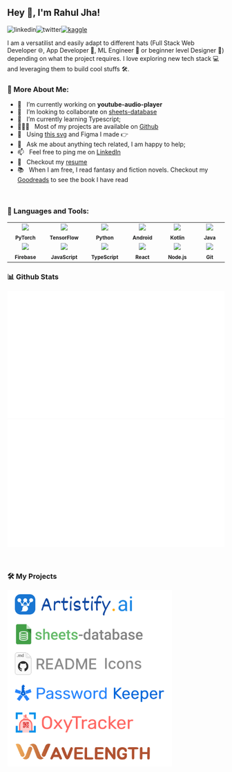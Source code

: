 ## Hey 👋, I'm Rahul Jha!
<a href='https://www.linkedin.com/in/rahul-jha98/'><img align='left' alt="linkedin" src="https://raw.githubusercontent.com/rahul-jha98/rahul-jha98/561d474902b59c7429ec22bb73e225696c27b202/assets/linkedin.svg" height='18px'/></a>
<a href='https://twitter.com/jharahul98/'><img align='left' alt="twitter" src="https://raw.githubusercontent.com/rahul-jha98/rahul-jha98/561d474902b59c7429ec22bb73e225696c27b202/assets/twitter.svg" height='18px'/></a>
<a href='https://www.kaggle.com/rahuljha98/'><img alt="kaggle" src="https://raw.githubusercontent.com/rahul-jha98/rahul-jha98/561d474902b59c7429ec22bb73e225696c27b202/assets/kaggle.svg" height='18px'/></a>

I am a versatilist and easily adapt to different hats (Full Stack Web Developer 🌐, App Developer 📱, ML Engineer 🤖 or beginner level Designer 🎨) depending on what the project requires. I love exploring new tech stack 💻 and leveraging them to build cool stuffs 🛠️. 
  
### 🧐 More About Me:

- 🔭 &nbsp; I’m currently working on **youtube-audio-player**
- 🤝 &nbsp; I’m looking to collaborate on [sheets-database](https://github.com/rahul-jha98/sheets-database)
- 🌱 &nbsp; I’m currently learning Typescript; 
- 👨🏻‍💻 &nbsp; Most of my projects are available on [Github](https://github.com/rahul-jha98?tab=repositories)
- 🎨 &nbsp; Using [this svg](https://storyset.com/illustration/javascript-frameworks/amico) and Figma I made 👉
- 💬 &nbsp; Ask me about anything tech related, I am happy to help;
- 📫 &nbsp; Feel free to ping me on [LinkedIn](https://www.linkedin.com/in/rahul-jha98/)
- 📝 &nbsp; Checkout my [resume](https://drive.google.com/file/d/1ZpR5pVBTnl_Qybq7GE3MGy1SB1JehVSE/view?usp=sharing)
- 📚 &nbsp; When I am free, I read fantasy and fiction novels. Checkout my [Goodreads](https://www.goodreads.com/rahul-jha98) to see the book I have read

<br>

### 🔨 Languages and Tools:
<table align="center">
  <tr>
    <td align="center" width="110">
      <img src="https://raw.githubusercontent.com/rahul-jha98/github_readme_icons/main/language_and_tools/square/pytorch/pytorch.svg" height="45px"/><br>
      <sub><b>PyTorch</b></sub>
    </td>
    <td align="center" width="110">
      <img src="https://raw.githubusercontent.com/rahul-jha98/github_readme_icons/main/language_and_tools/square/tensorflow/tensorflow.svg" height="45px"/><br>
      <sub><b>TensorFlow</b></sub>
    </td>
    <td align="center" width="110">
      <img src="https://raw.githubusercontent.com/rahul-jha98/github_readme_icons/main/language_and_tools/square/python/python.svg" height="45px"/><br>
      <sub><b>Python</b></sub>
    </td>
    <td align="center" width="110">
      <img src="https://raw.githubusercontent.com/rahul-jha98/github_readme_icons/main/language_and_tools/square/android/android.svg" height="45px"/><br>
      <sub><b>Android</b></sub>
    </td>
    <td align="center" width="110">
      <img src="https://raw.githubusercontent.com/rahul-jha98/github_readme_icons/main/language_and_tools/square/kotlin/kotlin.svg" height="45px"/><br>
      <sub><b>Kotlin</b></sub>
    </td>
    <td align="center" width="110">
      <img src="https://raw.githubusercontent.com/rahul-jha98/github_readme_icons/main/language_and_tools/square/java/java.svg" height="45px"/><br>
      <sub><b>Java</b></sub>
    </td>
  </tr>
  <tr>
    <td align="center" width="110">
      <img src="https://raw.githubusercontent.com/rahul-jha98/github_readme_icons/main/language_and_tools/square/firebase/firebase.svg" height="45px"/><br>
      <sub><b>Firebase</b></sub>
    </td>
    <td align="center" width="110">
      <img src="https://raw.githubusercontent.com/rahul-jha98/github_readme_icons/main/language_and_tools/square/javascript/javascript.svg" height="45px"/><br>
      <sub><b>JavaScript</b></sub>
    </td>
    <td align="center" width="110">
      <img src="https://raw.githubusercontent.com/rahul-jha98/github_readme_icons/main/language_and_tools/square/typescript/typescript.svg" height="45px"/><br>
      <sub><b>TypeScript</b></sub>
    </td>
    <td align="center" width="110">
      <img src="https://raw.githubusercontent.com/rahul-jha98/github_readme_icons/main/language_and_tools/square/react/react.svg" height="45px"/><br>
      <sub><b>React</b></sub>
    </td>
    <td align="center" width="110">
      <img src="https://raw.githubusercontent.com/rahul-jha98/github_readme_icons/main/language_and_tools/square/node/node.svg" height="45px"/><br>
      <sub><b>Node.js</b></sub>
    </td>
    <td align="center" width="110">
      <img src="https://raw.githubusercontent.com/rahul-jha98/github_readme_icons/main/language_and_tools/square/git-scm/git-scm.svg" height="45px"/><br>
      <sub><b>Git</b></sub>
    </td>
  </tr>
</table>

### 📊 Github Stats
<a href='https://github.com/rahul-jha98/github-stats-transparent'>
  
![Stats Overview](https://raw.githubusercontent.com/rahul-jha98/github-stats-transparent/output/generated/overview.svg)
![Most Used Languages](https://raw.githubusercontent.com/rahul-jha98/github-stats-transparent/output/generated/languages.svg)

</a>

<br>

### 🛠️ My Projects
<a href="https://rahul-jha98.github.io/Artistify.ai/" target="_blank"> <img alt="artistify" src="./projects/artistify.svg" height="68" align="left"> </a>
<a href="https://rahul-jha98.github.io/sheets-database/" target="_blank"> <img alt="sheetsdatabase" src="./projects/sheetsdatabase.svg"  height="68" align="left"> </a>
<a href="https://github.com/rahul-jha98/README_icons" target="_blank"> <img alt="readmeicons" src="./projects/readmeicons.svg" height="68" align="left"> </a>
<a href="https://thepasswordkeeper.netlify.app/" target="_blank"> <img alt="passwordkeeper" src="./projects/passwordkeeper.svg" height="68" align="left"> </a>
<a href="https://github.com/rahul-jha98/PasswordKeeper" target="_blank"> <img alt="oxytracker" src="./projects/oxytracker.svg" height="68" align="left"> </a>
<a href="https://wavelengths.netlify.app/" target="_blank"> <img alt="wavelength" src="./projects/wavelength.svg" height="68" align="left"> </a>